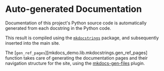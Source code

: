 # Auto-generated Documentation

Documentation of this project's Python source code is automatically generated from each docstring in the Python code.

This result is compiled using the
[`mkdocstrings`](https://mkdocstrings.github.io/) package, and subsequently inserted into the main site.

The [`gen_ref_pages`][mkdocs_demo.lib.mkdocstrings.gen_ref_pages] function takes care of generating the documentation pages and their navigation structure for the site, using the [mkdocs-gen-files](https://github.com/oprypin/mkdocs-gen-files) plugin.
